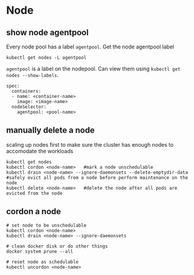 # Node

## show node agentpool
Every node pool has a label `agentpool`. Get the node agentpool label
```
kubectl get nodes -L agentpool
```
`agentpool` is a label on the nodepool. Can view them using `kubectl get nodes --show-labels`.
```
spec:
  containers:
  - name: <container-name>
    image: <image-name>
  nodeSelector:
    agentpool: <pool-name>
```

## manually delete a node
scaling up nodes first to make sure the cluster has enough nodes to accomodate the workloads
```
kubectl get nodes
kubectl cordon <node-name>   #mark a node unschedulable
kubectl drain <node-name> --ignore-daemonsets --delete-emptydir-data  #safely evict all pods from a node before perform maintenance on the node
kubectl delete <node-name>   #delete the node after all pods are evicted from the node
```

## cordon a node
```
# set node to be unschedulable
kubectl cordon <node-name>
kubectl drain <node-name> --ignore-daemonsets

# clean docker disk or do other things
docker system prune --all

# reset node as schedulable
kubectl uncordon <node-name>
```
